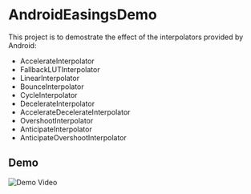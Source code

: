 # AndroidEasingsDemo

This project is to demostrate the effect of the interpolators provided by Android:

- AccelerateInterpolator
- FallbackLUTInterpolator
- LinearInterpolator
- BounceInterpolator
- CycleInterpolator
- DecelerateInterpolator
- AccelerateDecelerateInterpolator
- OvershootInterpolator
- AnticipateInterpolator
- AnticipateOvershootInterpolator

## Demo
![Demo Video](https://github.com/easy4u/AndroidEasingsDemo/blob/master/demo.gif)
